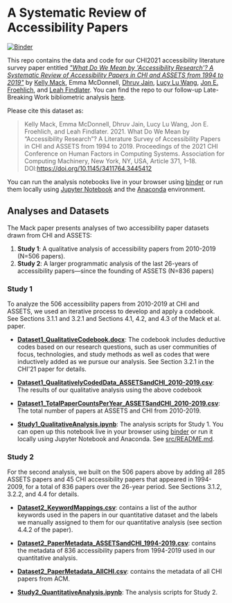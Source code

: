# A Systematic Review of Accessibility Papers
[![Binder](https://mybinder.org/badge_logo.svg)](https://mybinder.org/v2/gh/makeabilitylab/accessibility-literature-survey/HEAD)

This repo contains the data and code for our CHI2021 accessibility literature survey paper entitled *["What Do We Mean by 'Accessibility Research'? A Systematic Review of Accessibility Papers in CHI and ASSETS from 1994 to 2019"](https://doi.org/10.1145/3411764.3445412)* by [Kelly Mack](https://kmack3.github.io/), Emma McDonnell, [Dhruv Jain](https://homes.cs.washington.edu/~djain/), [Lucy Lu Wang](https://www.llwang.net/), [Jon E. Froehlich](https://jonfroehlich.github.io/), and [Leah Findlater](https://www.hcde.washington.edu/findlater). You can find the repo to our follow-up Late-Breaking Work bibliometric analysis [here](https://github.com/makeabilitylab/accessibility-bibliometric-analysis).

Please cite this dataset as:

> Kelly Mack, Emma McDonnell, Dhruv Jain, Lucy Lu Wang, Jon E. Froehlich, and Leah Findlater. 2021. What Do We Mean by “Accessibility Research”? A Literature Survey of Accessibility Papers in CHI and ASSETS from 1994 to 2019. Proceedings of the 2021 CHI Conference on Human Factors in Computing Systems. Association for Computing Machinery, New York, NY, USA, Article 371, 1–18. DOI:https://doi.org/10.1145/3411764.3445412

You can run the analysis notebooks live in your browser using [binder](https://mybinder.org/v2/gh/makeabilitylab/accessibility-literature-survey/HEAD) or run them locally using [Jupyter Notebook](https://jupyter.org/) and the [Anaconda](https://www.anaconda.com/) environment.

## Analyses and Datasets
The Mack paper presents analyses of two accessibility paper datasets drawn from CHI and ASSETS:

1. **Study 1**: A qualitative analysis of accessibility papers from 2010-2019 (N=506 papers).
2. **Study 2**: A larger programmatic analysis of the last 26-years of accessibility papers—since the founding of ASSETS (N=836 papers)

### Study 1
To analyze the 506 accessibility papers from 2010-2019 at CHI and ASSETS, we used an iterative process to develop and apply a codebook. See Sections 3.1.1 and 3.2.1 and Sections 4.1, 4.2, and 4.3 of the Mack et al. paper.

- **[Dataset1_QualitativeCodebook.docx](/datasets/Dataset1_QualitativeCodebook.docx)**: The codebook includes deductive codes based on our research questions, such as user communities of focus, technologies, and study methods as well as codes that were inductively added as we pursue our analysis. See Section 3.2.1 in the CHI'21 paper for details.

- **[Dataset1_QualitativelyCodedData_ASSETSandCHI_2010-2019.csv](/datasets/Dataset1_QualitativelyCodedData_ASSETSandCHI_2010-2019.csv)**: The results of our qualitative analysis using the above codebook

- **[Dataset1_TotalPaperCountsPerYear_ASSETSandCHI_2010-2019.csv](/datasets/Dataset1_TotalPaperCountsPerYear_ASSETSandCHI_2010-2019.csv)**: The total number of papers at ASSETS and CHI from 2010-2019.

- **[Study1_QualitativeAnalysis.ipynb](/src/Study1_QualitativeAnalysis.ipynb)**: The analysis scripts for Study 1. You can open up this notebook live in your browser using [binder](https://mybinder.org/v2/gh/makeabilitylab/accessibility-literature-survey/HEAD) or run it locally using Jupyter Notebook and Anaconda. See [src/README.md](/src).

### Study 2
For the second analysis, we built on the 506 papers above by adding all 285 ASSETS papers and 45 CHI accessibility papers that appeared in 1994-2009, for a total of 836 papers over the 26-year period. See Sections 3.1.2, 3.2.2, and 4.4 for details.

- **[Dataset2_KeywordMappings.csv](/datasets/Dataset2_KeywordMappings.csv)**: contains a list of the author keywords used in the papers in our quantitative dataset and the labels we manually assigned to them for our quantitative analysis (see section 4.4.2 of the paper).

- **[Dataset2_PaperMetadata_ASSETSandCHI_1994-2019.csv](/datasets/Dataset2_PaperMetadata_ASSETSandCHI_1994-2019.csv)**: contains the metadata of 836 accessibility papers from 1994-2019 used in our quantitative analysis.

- **[Dataset2_PaperMetadata_AllCHI.csv](/datasets/Dataset2_PaperMetadata_AllCHI.csv)**: contains the metadata of all CHI papers from ACM.

- **[Study2_QuantitativeAnalysis.ipynb](/src/Study2_QuantitativeAnalysis.ipynb)**: The analysis scripts for Study 2.
